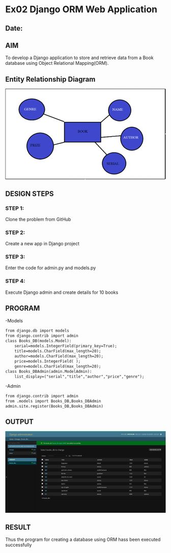 # Ex02 Django ORM Web Application
## Date: 

## AIM
To develop a Django application to store and retrieve data from a Book database using Object Relational Mapping(ORM).

## Entity Relationship Diagram
![diagram](<Screenshot 2024-03-04 102443.png>)
 

## DESIGN STEPS

### STEP 1:
Clone the problem from GitHub

### STEP 2:
Create a new app in Django project

### STEP 3:
Enter the code for admin.py and models.py

### STEP 4:
Execute Django admin and create details for 10 books

## PROGRAM
-Models 
```
from django.db import models
from django.contrib import admin
class Books_DB(models.Model):
    serial=models.IntegerField(primary_key=True);
    title=models.CharField(max_length=20);
    author=models.CharField(max_length=20);
    price=models.IntegerField( );
    genre=models.CharField(max_length=20);
class Books_DBAdmin(admin.ModelAdmin):
    list_display=("serial","title","author","price","genre");
```
-Admin
```
from django.contrib import admin
from .models import Books_DB,Books_DBAdmin 
admin.site.register(Books_DB,Books_DBAdmin)
```

## OUTPUT
![output](Screenshot%202024-03-04%20095843.png)


## RESULT
Thus the program for creating a database using ORM hass been executed successfully
